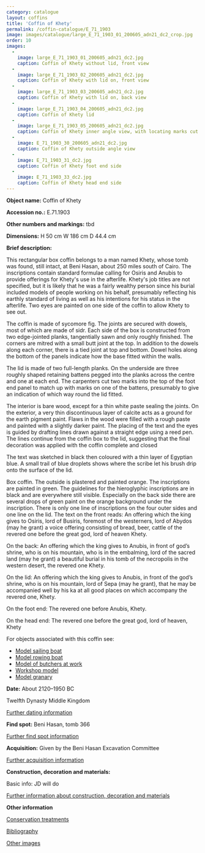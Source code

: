 ```yaml
---
category: catalogue
layout: coffins
title: 'Coffin of Khety'
permalink: /coffin-catalogue/E_71_1903
image: images/catalogue/large_E_71_1903_01_200605_adn21_dc2_crop.jpg
order: 10
images: 
  -
    image: large_E_71_1903_01_200605_adn21_dc2.jpg
    caption: Coffin of Khety without lid, front view 
  -
    image: large_E_71_1903_02_200605_adn21_dc2.jpg
    caption: Coffin of Khety with lid on, front view 
  -
    image: large_E_71_1903_03_200605_adn21_dc2.jpg
    caption: Coffin of Khety with lid on, back view 
  -
    image: large_E_71_1903_04_200605_adn21_dc2.jpg
    caption: Coffin of Khety lid   
  -
    image: large_E_71_1903_05_200605_adn21_dc2.jpg
    caption: Coffin of Khety inner angle view, with locating marks cut into the upper edge of the foot end panel 
  -
    image: E_71_1903_30_200605_adn21_dc2.jpg
    caption: Coffin of Khety outside angle view 
  -
    image: E_71_1903_31_dc2.jpg
    caption: Coffin of Khety foot end side 
  -
    image: E_71_1903_33_dc2.jpg
    caption: Coffin of Khety head end side
---
```


**Object name:** 
Coffin of Khety

**Accession no.:** 
E.71.1903

**Other numbers and markings:**
tbd

**Dimensions:** 
H 50 cm
W 186 cm
D 44.4 cm

**Brief description:** 

This rectangular box coffin belongs to a man named Khety, whose tomb was found, still intact, at Beni Hasan, about 250 miles south of Cairo. The inscriptions contain standard formulae calling for Osiris and Anubis to provide offerings for Khety's use in the afterlife. Khety's job titles are not specified, but it is likely that he was a fairly wealthy person since his burial included models of people working on his behalf, presumably reflecting his earthly standard of living as well as his intentions for his status in the afterlife. Two eyes are painted on one side of the coffin to allow Khety to see out.

The coffin is made of sycomore fig. The joints are secured with dowels, most of which are made of sidr. Each side of the box is constructed from two edge-jointed planks, tangentially sawn and only roughly finished. The corners are mitred with a small butt joint at the top. In addition to the dowels along each corner, there is a tied joint at top and bottom. Dowel holes along the bottom of the panels indicate how the base fitted within the walls.

The lid is made of two full-length planks. On the underside are three roughly shaped retaining battens pegged into the planks across the centre and one at each end. The carpenters cut two marks into the top of the foot end panel to match up with marks on one of the battens, presumably to give an indication of which way round the lid fitted. 

The interior is bare wood, except for a thin white paste sealing the joints. On the exterior, a very thin discontinuous layer of calcite acts as a ground for the earth pigment paint. Flaws in the wood were filled with a rough paste and painted with a slightly darker paint. The placing of the text and the eyes is guided by drafting lines drawn against a straight edge using a reed pen. The lines continue from the coffin box to the lid, suggesting that the final decoration was applied with the coffin complete and closed

The text was sketched in black then coloured with a thin layer of Egyptian blue. A small trail of blue droplets shows where the scribe let his brush drip onto the surface of the lid. 

Box coffin. The outside is plastered and painted orange. The inscriptions are painted in green. The
guidelines for the hieroglyphic inscriptions are in black and are everywhere still visible. Especially on the back side there are several drops of green paint on the orange background under the inscription. There is only one line of inscriptions on the four outer sides and one line on the lid. The text on the front reads:
An offering which the king gives to Osiris, lord of Busiris, foremost of the westerners, lord of Abydos (may he grant) a voice offering consisting of bread, beer, cattle of the revered one before the great god, lord of heaven Khety.


On the back:
An offering which the king gives to Anubis, in front of god’s shrine, who is on his mountain, who is in the
embalming, lord of the sacred land (may he grant) a beautiful burial in his tomb of the necropolis in the
western desert, the revered one Khety.


On the lid:
An offering which the king gives to Anubis, in front of the god’s shrine, who is on his mountain, lord of Sepa (may he grant), that he may be accompanied well by his ka at all good places on which accompany the revered one, Khety.


On the foot end:
The revered one before Anubis, Khety.


On the head end:
The revered one before the great god, lord of heaven, Khety

For objects associated with this coffin see:

* [Model sailing boat](/coffin-catalogue/E_71a_1903)
* [Model rowing boat](/coffin-catalogue/E_71b_1903)
* [Model of butchers at work](/coffin-catalogue/E_71c_1903)
* [Workshop model](/coffin-catalogue/E_71d_1903)
* [Model granary](/coffin-catalogue/E_71e_1903)


**Date:**
About 2120–1950 BC

Twelfth Dynasty Middle Kingdom

[Further dating information](/catalogue_extras/E_71_1903_dating)

**Find spot:**
Beni Hasan, tomb 366

[Further find spot information](/catalogue_extras/E_71_1903_findspot)

**Acquisition:**
Given by the Beni Hasan Excavation Committee

[Further acquisition information](/catalogue_extras/E_71_1903_acquisition)

**Construction, decoration and materials:**

Basic info: JD will do

[Further information about construction, decoration and materials](/catalogue_extras/E_71_1903_materials)


**Other information**

[Conservation treatments](/catalogue_extras/E_71_1903_conservation)

[Bibliography](/catalogue_extras/E_71_1903_bibliography)

[Other images](/catalogue_extras/E_71_1903_imagesheet)


